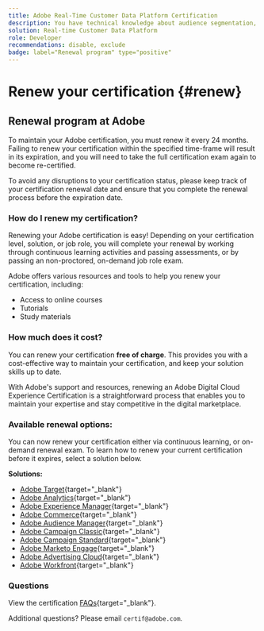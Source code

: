 ```yaml
---
title: Adobe Real-Time Customer Data Platform Certification
description: You have technical knowledge about audience segmentation, destination exports, and activation on real time basis for unified profiles that adhere to data and privacy regulations, customer data platforms (CDP) and knowledge of Adobe Experience Platform.
solution: Real-time Customer Data Platform
role: Developer
recommendations: disable, exclude
badge: label="Renewal program" type="positive"
---
```

# Renew your certification {#renew}

## Renewal program at Adobe

To maintain your Adobe certification, you must renew it every 24 months. Failing to renew your certification within the specified time-frame will result in its expiration, and you will need to take the full certification exam again to become re-certified. 

To avoid any disruptions to your certification status, please keep track of your certification renewal date and ensure that you complete the renewal process before the expiration date.

### How do I renew my certification?

Renewing your Adobe certification is easy! Depending on your certification level, solution, or job role, you will complete your renewal by working through continuous learning activities and passing assessments, or by passing an non-proctored, on-demand job role exam. 

Adobe offers various resources and tools to help you renew your certification, including:

* Access to online courses
* Tutorials
* Study materials

### How much does it cost?

You can renew your certification **free of charge**. This provides you with a cost-effective way to maintain your certification, and keep your solution skills up to date.

With Adobe's support and resources, renewing an Adobe Digital Cloud Experience Certification is a straightforward process that enables you to maintain your expertise and stay competitive in the digital marketplace.

### Available renewal options:

You can now renew your certification either via continuous learning, or on-demand renewal exam. To learn how to renew your current certification before it expires, select a solution below.

**Solutions:**

* [Adobe Target](https://experienceleague.corp.adobe.com/docs/certification/certification/technical-certifications/at/at-renew.html?lang=en){target="_blank"} 
* [Adobe Analytics](https://experienceleague.corp.adobe.com/docs/certification/certification/technical-certifications/aa/aa-renew.html?lang=en){target="_blank"}
* [Adobe Experience Manager](https://experienceleague.corp.adobe.com/docs/certification/certification/technical-certifications/aem/aem-renew.html?lang=en){target="_blank"}
* [Adobe Commerce](https://experienceleague.corp.adobe.com/docs/certification/certification/technical-certifications/ac/ac-renew.html?lang=en){target="_blank"}
* [Adobe Audience Manager](https://experienceleague.corp.adobe.com/docs/certification/certification/technical-certifications/aam/aam-renew.html?lang=en){target="_blank"}
* [Adobe Campaign Classic](https://experienceleague.corp.adobe.com/docs/certification/certification/technical-certifications/acc/acc-renew.html?lang=en){target="_blank"}
* [Adobe Campaign Standard](https://experienceleague.corp.adobe.com/docs/certification/certification/technical-certifications/acs/acs-renew.html?lang=en){target="_blank"}
* [Adobe Marketo Engage](https://experienceleague.corp.adobe.com/docs/certification/certification/technical-certifications/ame/ame-renew.html?lang=en){target="_blank"}
* [Adobe Advertising Cloud](https://experienceleague.corp.adobe.com/docs/certification/certification/technical-certifications/aac/aac-renew.html?lang=en){target="_blank"}
* [Adobe Workfront](https://experienceleague.corp.adobe.com/docs/certification/certification/technical-certifications/aw/aw-renew.html?lang=en){target="_blank"}

### Questions

View the certification [FAQs](https://solutionpartners.adobe.com/solution-partners/training_and_certification/certification/certification_faq.html#){target="_blank"}.

Additional questions? Please email `certif@adobe.com`.
